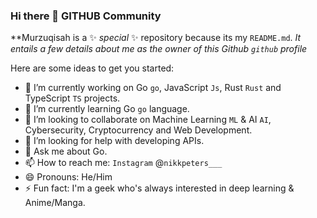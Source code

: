 ### Hi there 👋 GITHUB Community


**Murzuqisah is a ✨ _special_ ✨ repository because its my `README.md`.
_It entails a few details about me as the owner of this Github `github` profile_

Here are some ideas to get you started:

- 🔭 I’m currently working on Go `go`, JavaScript `Js`, Rust `Rust` and TypeScript `TS` projects.
- 🌱 I’m currently learning Go `go` language.
- 👯 I’m looking to collaborate on Machine Learning `ML` & AI `AI`, Cybersecurity, Cryptocurrency and Web Development.
- 🤔 I’m looking for help with developing APIs.
- 💬 Ask me about Go.
- 📫 How to reach me: `Instagram` @`nikkpeters___`
- 😄 Pronouns: He/Him
- ⚡ Fun fact: I'm a geek who's always interested in deep learning & Anime/Manga.

